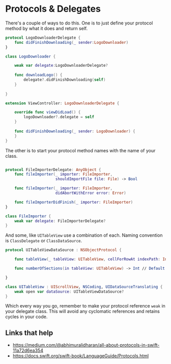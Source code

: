 # Protocols & Delegates

There's a couple of ways to do this. One is to just define your protocol method by what it does and return self.

```swift
protocol LogoDownloaderDelegate {
    func didFinishDownloading(_ sender:LogoDownloader)
} 

class LogoDownloader {

    weak var delegate:LogoDownloaderDelegate?
    
    func downloadLogo() {
    	delegate?.didFinishDownloading(self)
    }
    
} 

extension ViewController: LogoDownloaderDelegate {

    override func viewDidLoad() {
        logoDownloader?.delegate = self
    }
    
    func didFinishDownloading(_ sender: LogoDownloader) {
    } 
}

```

The other is to start your protocol method names with the name of your class.

```swift

protocol FileImporterDelegate: AnyObject {
    func fileImporter(_ importer: FileImporter,
                      shouldImportFile file: File) -> Bool

    func fileImporter(_ importer: FileImporter,
                      didAbortWithError error: Error)

    func fileImporterDidFinish(_ importer: FileImporter)
}

class FileImporter {
    weak var delegate: FileImporterDelegate?
}
```

And some, like `UITableView` use a combination of each. Naming convention is `ClassDelegate` or `ClassDataSource`.

```swift
protocol UITableViewDataSource : NSObjectProtocol {

    func tableView(_ tableView: UITableView, cellForRowAt indexPath: IndexPath) -> UITableViewCell

    func numberOfSections(in tableView: UITableView) -> Int // Default is 1 if not implemented

}

class UITableView : UIScrollView, NSCoding, UIDataSourceTranslating {
	weak open var dataSource: UITableViewDataSource?
}
```

Which every way you go, remember to make your protocol reference `weak` in your delegate class. This will avoid any cyclomatic references and retains cycles in your code.



## Links that help
* https://medium.com/@abhimuralidharan/all-about-protocols-in-swift-11a72d6ea354
* https://docs.swift.org/swift-book/LanguageGuide/Protocols.html


